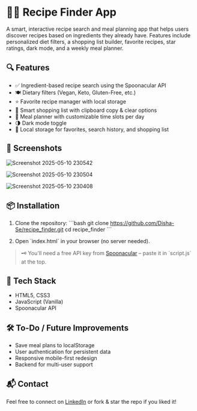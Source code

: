 # 🧑‍🍳 Recipe Finder App

A smart, interactive recipe search and meal planning app that helps users discover recipes based on ingredients they already have. Features include personalized diet filters, a shopping list builder, favorite recipes, star ratings, dark mode, and a weekly meal planner.

## 🔍 Features

- ✅ Ingredient-based recipe search using the Spoonacular API
- 🍽️ Dietary filters (Vegan, Keto, Gluten-Free, etc.)
- ⭐ Favorite recipe manager with local storage
- 🛒 Smart shopping list with clipboard copy & clear options
- 📅 Meal planner with customizable time slots per day
- 🌗 Dark mode toggle
- 💾 Local storage for favorites, search history, and shopping list

## 📸 Screenshots
![Screenshot 2025-05-10 230542](https://github.com/user-attachments/assets/9b834c0a-95d6-4e0a-a5b6-3b18ae9b5182)


![Screenshot 2025-05-10 230504](https://github.com/user-attachments/assets/10e43dec-2075-4231-b1c1-73bd72994086)


![Screenshot 2025-05-10 230408](https://github.com/user-attachments/assets/a31d3074-48e5-4c0b-bb1d-c44a6980eb34)


## 📦 Installation

1. Clone the repository:
   \`\`\`bash
   git clone https://github.com/Disha-Se/recipe_finder.git
   cd recipe_finder
   \`\`\`

2. Open \`index.html\` in your browser (no server needed).

> 🗝️ You'll need a free API key from [Spoonacular](https://spoonacular.com/food-api) – paste it in \`script.js\` at the top.

## 🧠 Tech Stack

- HTML5, CSS3
- JavaScript (Vanilla)
- Spoonacular API

## 🛠️ To-Do / Future Improvements

- Save meal plans to localStorage
- User authentication for persistent data
- Responsive mobile-first redesign
- Backend for multi-user support

## 📬 Contact

Feel free to connect on [LinkedIn](https://www.linkedin.com/in/disha-s-963626260/) or fork & star the repo if you liked it!

